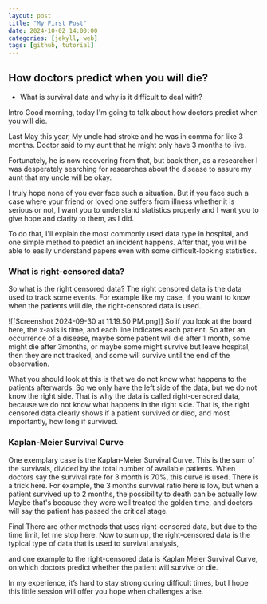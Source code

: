```yaml
---
layout: post
title: "My First Post"
date: 2024-10-02 14:00:00
categories: [jekyll, web]
tags: [github, tutorial]
---
```


## How doctors predict when you will die?
- What is survival data and why is it difficult to deal with?

Intro
Good morning, today I'm going to talk about how doctors predict when you will die. 

Last May this year, My uncle had stroke and he was in comma for like 3 months. Doctor said to my aunt that he might only have 3 months to live.

Fortunately, he is now recovering from that, but back then, as a researcher I was desperately searching for researches about the disease to assure my aunt that my uncle will be okay.

I truly hope none of you ever face such a situation. But if you face such a case where your friend or loved one suffers from illness whether it is serious or not, I want you to understand statistics properly and I want you to give hope and clarity to them, as I did.

To do that, I'll explain the most commonly used data type in hospital, and one simple method to predict an incident happens. After that, you will be able to easily understand papers even with some difficult-looking statistics.
### What is right-censored data?
So what is the right censored data?
The right censored data is the data used to track some events. For example like my case, if you want to know when the patients will die, the right-censored data is used.

![[Screenshot 2024-09-30 at 11.19.50 PM.png]]
So if you look at the board here, the x-axis is time, and each line indicates each patient. So after an occurrence of a disease, maybe some patient will die after 1 month, some might die after 3months, or maybe some might survive but leave hospital, then they are not tracked, and some will survive until the end of the observation. 

What you should look at this is that we do not know what happens to the patients afterwards. So we only have the left side of the data, but we do not know the right side. That is why the data is called right-censored data, because we do not know what happens in the right side. That is, the right censored data clearly shows if a patient survived or died, and most importantly, how long if survived.

### Kaplan-Meier Survival Curve
One exemplary case is the Kaplan-Meier Survival Curve. This is the sum of the survivals, divided by the total number of available patients. When doctors say the survival rate for 3 month is 70%, this curve is used. 
There is a trick here. For example, the 3 months survival ratio here is low, but when a patient survived up to 2 months, the possibility to death can be actually low. Maybe that's because they were well treated the golden time, and doctors will say the patient has passed the critical stage.


Final
There are other methods that uses right-censored data, but due to the time limit, let me stop here.
Now to sum up, the right-censored data is the typical type of data that is used to survival analysis, 

and one example to the right-censored data is Kaplan Meier Survival Curve, on which doctors predict whether the patient will survive or die.

In my experience, it’s hard to stay strong during difficult times, but I hope this little session will offer you hope when challenges arise. 
